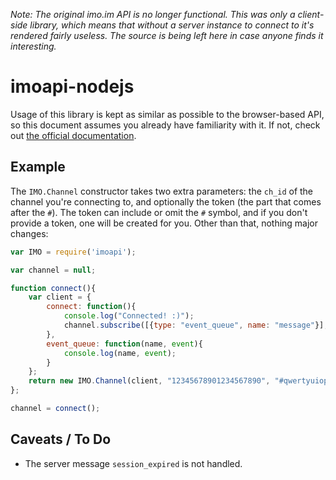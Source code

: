*Note: The original imo.im API is no longer functional. This was only a client-side library, which means that without a server instance to connect to it's rendered fairly useless. The source is being left here in case anyone finds it interesting.*

imoapi-nodejs
=============

Usage of this library is kept as similar as possible to the browser-based API, so this document assumes you already have familiarity with it. If not, check out [the official documentation](https://imo.im/developers/).

Example
-------

The `IMO.Channel` constructor takes two extra parameters: the `ch_id` of the channel you're connecting to, and optionally the token (the part that comes after the `#`). The token can include or omit the `#` symbol, and if you don't provide a token, one will be created for you. Other than that, nothing major changes:

```javascript
var IMO = require('imoapi');

var channel = null;

function connect(){
	var client = {
		connect: function(){
			console.log("Connected! :)");
			channel.subscribe([{type: "event_queue", name: "message"}], 0);
		},
		event_queue: function(name, event){
			console.log(name, event);
		}
	};
	return new IMO.Channel(client, "12345678901234567890", "#qwertyuiopzxcvbnm");
};

channel = connect();
```

Caveats / To Do
---------------

- The server message `session_expired` is not handled.
